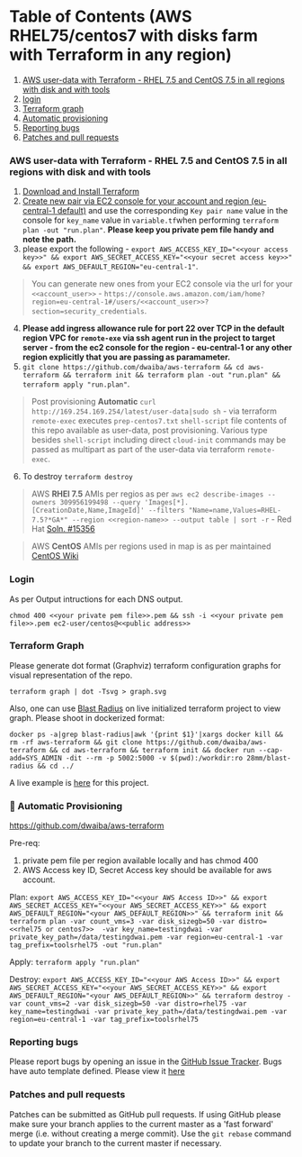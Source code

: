 Table of Contents (AWS RHEL75/centos7 with disks farm with Terraform in any region)
=================

1. [AWS user-data with Terraform - RHEL 7.5 and CentOS 7.5 in all regions with disk and with tools](#aws-user-data-with-terraform-rhel-7.5-and-centOS-7.5-in-all-regions-with-disk-and-with-tools)
2. [login](#login)
3. [Terraform graph](#terraform-graph)
4. [Automatic provisioning](#-automatic-provisioning)
5. [Reporting bugs](#reporting-bugs)
6. [Patches and pull requests](#patches-and-pull-requests)

### AWS user-data with Terraform - RHEL 7.5 and CentOS 7.5 in all regions with disk and with tools

1. [Download and Install Terraform](https://www.terraform.io/downloads.html)
2. [Create new pair via EC2 console for your account and region (eu-central-1 default)](https://eu-central-1.console.aws.amazon.com/ec2/v2/home?region=eu-central-1#KeyPairs:sort=keyName) and use the corresponding `Key pair name` value in the console for `key_name` value in `variable.tf`when performing `terraform plan -out "run.plan"`. **Please keep you private pem file handy and note the path.**
3. please export the following - 
`export AWS_ACCESS_KEY_ID="<<your access key>>" && export AWS_SECRET_ACCESS_KEY="<<your secret access key>>" && export AWS_DEFAULT_REGION="eu-central-1"`. 

> You can generate new ones from your EC2 console via the url for your `<<account_user>>` - `https://console.aws.amazon.com/iam/home?region=eu-central-1#/users/<<account_user>>?section=security_credentials`.

4. **Please add ingress allowance rule for port 22 over TCP in the default region VPC for `remote-exe` via ssh agent run in the project to target server - from the ec2 console for the region - eu-central-1 or any other region explicitly that you are passing as paramameter.**
5. `git clone https://github.com/dwaiba/aws-terraform && cd aws-terraform && terraform init && terraform plan -out "run.plan" && terraform apply "run.plan"`.

> Post provisioning **Automatic** `curl http://169.254.169.254/latest/user-data|sudo sh` - via terraform `remote-exec` executes `prep-centos7.txt` `shell-script` file contents of this repo available as user-data, post provisioning. Various type besides `shell-script` including direct `cloud-init` commands may be passed as multipart as part of the user-data via terraform `remote-exec`.
6. To destroy `terraform destroy`

> AWS **RHEl 7.5** AMIs per regios as per `aws ec2 describe-images --owners 309956199498 --query 'Images[*].[CreationDate,Name,ImageId]' --filters "Name=name,Values=RHEL-7.5?*GA*" --region <<region-name>> --output table | sort -r` - Red Hat [Soln. #15356](https://access.redhat.com/solutions/15356)


> AWS **CentOS** AMIs per regions used in map is as per maintained [CentOS Wiki](https://wiki.centos.org/Cloud/AWS#head-78d1e3a4e6ba5c5a3847750d88266916ffe69648)

### Login

As per Output intructions for each  DNS output. 

`chmod 400 <<your private pem file>>.pem && ssh -i <<your private pem file>>.pem ec2-user/centos@<<public address>>`


### Terraform Graph
Please generate dot format (Graphviz) terraform configuration graphs for visual representation of the repo.

`terraform graph | dot -Tsvg > graph.svg`

Also, one can use [Blast Radius](https://github.com/28mm/blast-radius) on live initialized terraform project to view graph.
Please shoot in dockerized format:

`docker ps -a|grep blast-radius|awk '{print $1}'|xargs docker kill && rm -rf aws-terraform && git clone https://github.com/dwaiba/aws-terraform && cd aws-terraform && terraform init && docker run --cap-add=SYS_ADMIN -dit --rm -p 5002:5000 -v $(pwd):/workdir:ro 28mm/blast-radius && cd ../`

 A live example is [here](http://buildservers.westeurope.cloudapp.azure.com:5002/) for this project. 

### :high_brightness: Automatic Provisioning

https://github.com/dwaiba/aws-terraform

Pre-req: 
1. private pem file per region available locally and has chmod 400
2. AWS Access key ID, Secret Access key should be available for aws account.

Plan:
`export AWS_ACCESS_KEY_ID="<<your AWS Access ID>>" && export AWS_SECRET_ACCESS_KEY="<<your AWS_SECRET_ACCESS_KEY>>" && export AWS_DEFAULT_REGION="<your AWS_DEFAULT_REGION>>" && terraform init && terraform plan -var count_vms=3 -var disk_sizegb=50 -var distro=<<rhel75 or centos7>>  -var key_name=testingdwai -var private_key_path=/data/testingdwai.pem -var region=eu-central-1 -var tag_prefix=toolsrhel75 -out "run.plan"`

Apply:
`terraform apply "run.plan"`

Destroy:
`export AWS_ACCESS_KEY_ID="<<your AWS Access ID>>" && export AWS_SECRET_ACCESS_KEY="<<your AWS_SECRET_ACCESS_KEY>>" && export AWS_DEFAULT_REGION="<your AWS_DEFAULT_REGION>>" && terraform destroy -var count_vms=2 -var disk_sizegb=50 -var distro=rhel75 -var key_name=testingdwai -var private_key_path=/data/testingdwai.pem -var region=eu-central-1 -var tag_prefix=toolsrhel75`

### Reporting bugs

Please report bugs  by opening an issue in the [GitHub Issue Tracker](https://github.com/dwaiba/aws-terraform/issues).
Bugs have auto template defined. Please view it [here](https://github.com/dwaiba/aws-terraform/blob/master/.github/ISSUE_TEMPLATE/bug_report.md)

### Patches and pull requests

Patches can be submitted as GitHub pull requests. If using GitHub please make sure your branch applies to the current master as a 'fast forward' merge (i.e. without creating a merge commit). Use the `git rebase` command to update your branch to the current master if necessary.